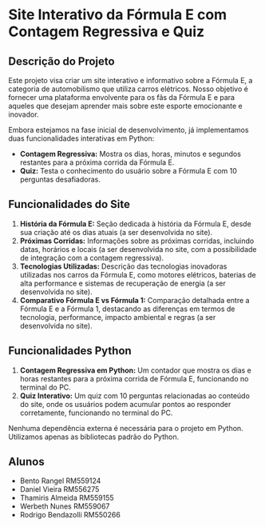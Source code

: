 # Site Interativo da Fórmula E com Contagem Regressiva e Quiz

## Descrição do Projeto

Este projeto visa criar um site interativo e informativo sobre a Fórmula E, a categoria de automobilismo que utiliza carros elétricos. Nosso objetivo é fornecer uma plataforma envolvente para os fãs da Fórmula E e para aqueles que desejam aprender mais sobre este esporte emocionante e inovador.

Embora estejamos na fase inicial de desenvolvimento, já implementamos duas funcionalidades interativas em Python:

* **Contagem Regressiva:** Mostra os dias, horas, minutos e segundos restantes para a próxima corrida da Fórmula E.
* **Quiz:** Testa o conhecimento do usuário sobre a Fórmula E com 10 perguntas desafiadoras.

## Funcionalidades do Site

1.  **História da Fórmula E:** Seção dedicada à história da Fórmula E, desde sua criação até os dias atuais (a ser desenvolvida no site).
2.  **Próximas Corridas:** Informações sobre as próximas corridas, incluindo datas, horários e locais (a ser desenvolvida no site, com a possibilidade de integração com a contagem regressiva).
3.  **Tecnologias Utilizadas:** Descrição das tecnologias inovadoras utilizadas nos carros da Fórmula E, como motores elétricos, baterias de alta performance e sistemas de recuperação de energia (a ser desenvolvida no site).
4.  **Comparativo Fórmula E vs Fórmula 1:** Comparação detalhada entre a Fórmula E e a Fórmula 1, destacando as diferenças em termos de tecnologia, performance, impacto ambiental e regras (a ser desenvolvida no site).

## Funcionalidades Python

1.  **Contagem Regressiva em Python:** Um contador que mostra os dias e horas restantes para a próxima corrida de Fórmula E, funcionando no terminal do PC.
2.  **Quiz Interativo:** Um quiz com 10 perguntas relacionadas ao conteúdo do site, onde os usuários podem acumular pontos ao responder corretamente, funcionando no terminal do PC.


Nenhuma dependência externa é necessária para o projeto em Python. Utilizamos apenas as bibliotecas padrão do Python.


## Alunos
- Bento Rangel RM559124
- Daniel Vieira RM556275
- Thamiris Almeida RM559155
- Werbeth Nunes RM559067
- Rodrigo Bendazolli RM550266